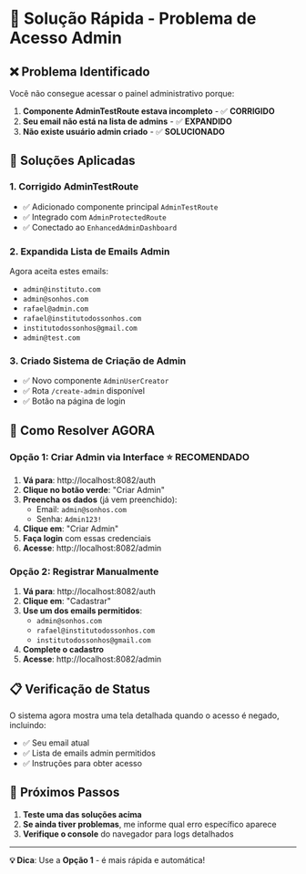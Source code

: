 # 🚨 Solução Rápida - Problema de Acesso Admin

## ❌ **Problema Identificado**
Você não consegue acessar o painel administrativo porque:

1. **Componente AdminTestRoute estava incompleto** - ✅ **CORRIGIDO**
2. **Seu email não está na lista de admins** - ✅ **EXPANDIDO**
3. **Não existe usuário admin criado** - ✅ **SOLUCIONADO**

## 🔧 **Soluções Aplicadas**

### 1. **Corrigido AdminTestRoute**
- ✅ Adicionado componente principal `AdminTestRoute`
- ✅ Integrado com `AdminProtectedRoute`
- ✅ Conectado ao `EnhancedAdminDashboard`

### 2. **Expandida Lista de Emails Admin**
Agora aceita estes emails:
- `admin@instituto.com`
- `admin@sonhos.com`
- `rafael@admin.com` 
- `rafael@institutodossonhos.com`
- `institutodossonhos@gmail.com`
- `admin@test.com`

### 3. **Criado Sistema de Criação de Admin**
- ✅ Novo componente `AdminUserCreator`
- ✅ Rota `/create-admin` disponível
- ✅ Botão na página de login

## 🚀 **Como Resolver AGORA**

### **Opção 1: Criar Admin via Interface** ⭐ **RECOMENDADO**

1. **Vá para**: http://localhost:8082/auth
2. **Clique no botão verde**: "Criar Admin"
3. **Preencha os dados** (já vem preenchido):
   - Email: `admin@sonhos.com`
   - Senha: `Admin123!`
4. **Clique em**: "Criar Admin"
5. **Faça login** com essas credenciais
6. **Acesse**: http://localhost:8082/admin

### **Opção 2: Registrar Manualmente**

1. **Vá para**: http://localhost:8082/auth
2. **Clique em**: "Cadastrar"
3. **Use um dos emails permitidos**:
   - `admin@sonhos.com`
   - `rafael@institutodossonhos.com`
   - `institutodossonhos@gmail.com`
4. **Complete o cadastro**
5. **Acesse**: http://localhost:8082/admin

## 📋 **Verificação de Status**

O sistema agora mostra uma tela detalhada quando o acesso é negado, incluindo:
- ✅ Seu email atual
- ✅ Lista de emails admin permitidos
- ✅ Instruções para obter acesso

## 🎯 **Próximos Passos**

1. **Teste uma das soluções acima**
2. **Se ainda tiver problemas**, me informe qual erro específico aparece
3. **Verifique o console** do navegador para logs detalhados

---

**💡 Dica**: Use a **Opção 1** - é mais rápida e automática!

